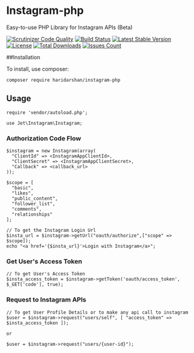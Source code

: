 # Instagram-php
Easy-to-use PHP Library for Instagram APIs (Beta)

[![Scrutinizer Code Quality](https://scrutinizer-ci.com/g/haridarshan/instagram-php/badges/quality-score.png?b=master)](https://scrutinizer-ci.com/g/haridarshan/instagram-php/?branch=master) [![Build Status](https://scrutinizer-ci.com/g/haridarshan/instagram-php/badges/build.png?b=master)](https://scrutinizer-ci.com/g/haridarshan/instagram-php/build-status/master) [![Latest Stable Version](https://img.shields.io/packagist/v/haridarshan/instagram-php.svg)](https://packagist.org/packages/haridarshan/instagram-php) [![License](https://img.shields.io/packagist/l/haridarshan/instagram-php.svg?style=flat)](https://packagist.org/packages/haridarshan/instagram-php) [![Total Downloads](http://img.shields.io/packagist/dm/haridarshan/instagram-php.svg?style=flat)](https://packagist.org/packages/haridarshan/instagram-php) [![Issues Count](https://img.shields.io/github/issues/haridarshan/instagram-php.svg)](https://github.com/haridarshan/instagram-php/issues)

##Installation

To install, use composer:

```
composer require haridarshan/instagram-php
```

## Usage

```
require 'vendor/autoload.php';

use Jet\Instagram\Instagram;
```

### Authorization Code Flow

```
$instagram = new Instagram(array(
  "ClientId" => <InstagramAppClientId>,
  "ClientSecret" => <InstagramAppClientSecret>,
  "Callback" => <callback_url>
));

$scope = [
  "basic",
  "likes",
  "public_content",
  "follower_list", 
  "comments", 
  "relationships"
];

// To get the Instagram Login Url
$insta_url = $instagram->getUrl("oauth/authorize",["scope" => $scope]);
echo "<a href='{$insta_url}'>Login with Instagram</a>";
```

### Get User's Access Token

```
// To get User's Access Token
$insta_access_token = $instagram->getToken('oauth/access_token', $_GET['code'], true);
```

### Request to Instagram APIs

```
// To get User Profile Details or to make any api call to instagram
$user = $instagram->request("users/self", [ "access_token" => $insta_access_token ]);

or 

$user = $instagram->request("users/{user-id}");
```

